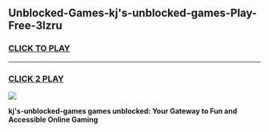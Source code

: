 
## Unblocked-Games-kj's-unblocked-games-Play-Free-3lzru
<h3>
<a href="https://premium76.site?title=kj's-unblocked-games&ref=09A">CLICK TO PLAY</a></h3>
<hr>

<h3>
<a href="https://premium76.site?title=kj's-unblocked-games&ref=09A">CLICK 2 PLAY</a>
  
</h3>

<a href="https://premium76.site?title=kj's-unblocked-games&ref=09A"><img src="https://clearcache.store/games.png"></a>


**kj's-unblocked-games games unblocked: Your Gateway to Fun and Accessible Online Gaming**
